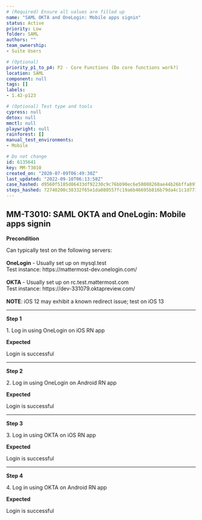 ```yaml
---
# (Required) Ensure all values are filled up
name: "SAML OKTA and OneLogin: Mobile apps signin"
status: Active
priority: Low
folder: SAML
authors: ""
team_ownership: 
- Suite Users

# (Optional)
priority_p1_to_p4: P2 - Core Functions (Do core functions work?)
location: SAML
component: null
tags: []
labels: 
- 1.42-p123

# (Optional) Test type and tools
cypress: null
detox: null
mmctl: null
playwright: null
rainforest: []
manual_test_environments: 
- Mobile

# Do not change
id: 6135641
key: MM-T3010
created_on: "2020-07-09T06:49:30Z"
last_updated: "2022-09-10T06:13:58Z"
case_hashed: d9560f5185d86433df92230c9c76bb90ec6e50808268ae44b26bffa89750461853c722616362e6cf5ae45641f6780d7d
steps_hashed: 72740200c38332f65e1da080557fc19a6b46695b816b79da4c1c1d771ec2840e6c28720842a1da92a7aae2f9e2674298
---
```


<!-- (Auto-generated) Based on frontmatter's "key" and "name" -->

## MM-T3010: SAML OKTA and OneLogin: Mobile apps signin

**Precondition**

Can typically test on the following servers:\
\
**OneLogin** - Usually set up on mysql.test\
Test instance: https\://mattermost-dev.onelogin.com/\
\
**OKTA** - Usually set up on rc.test.mattermost.com\
Test instance: https\://dev-331079.oktapreview\.com/\
\
**NOTE**: iOS 12 may exhibit a known redirect issue; test on iOS 13

---

**Step 1**

1\. Log in using OneLogin on iOS RN app

**Expected**

Login is successful

---

**Step 2**

2\. Log in using OneLogin on Android RN app

**Expected**

Login is successful

---

**Step 3**

3\. Log in using OKTA on iOS RN app

**Expected**

Login is successful

---

**Step 4**

4\. Log in using OKTA on Android RN app

**Expected**

Login is successful
